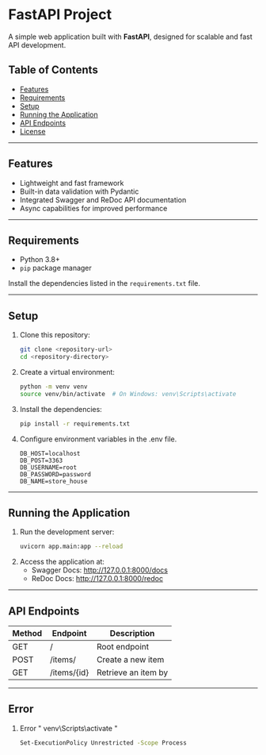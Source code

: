 # FastAPI Project

A simple web application built with **FastAPI**, designed for scalable and fast API development.

## Table of Contents

- [Features](#features)
- [Requirements](#requirements)
- [Setup](#setup)
- [Running the Application](#running-the-application)
- [API Endpoints](#api-endpoints)
- [License](#license)

---

## Features

- Lightweight and fast framework
- Built-in data validation with Pydantic
- Integrated Swagger and ReDoc API documentation
- Async capabilities for improved performance

---

## Requirements

- Python 3.8+
- `pip` package manager

Install the dependencies listed in the `requirements.txt` file.

---

## Setup

1. Clone this repository:
   ```bash
   git clone <repository-url>
   cd <repository-directory>

2. Create a virtual environment:
    ```bash
    python -m venv venv
    source venv/bin/activate  # On Windows: venv\Scripts\activate

3. Install the dependencies:
    ```bash
    pip install -r requirements.txt

4. Configure environment variables in the .env file.
    ```.env
    DB_HOST=localhost
    DB_POST=3363
    DB_USERNAME=root
    DB_PASSWORD=password
    DB_NAME=store_house

---

## Running the Application

1. Run the development server:
    ```bash
    uvicorn app.main:app --reload

2. Access the application at:
    - Swagger Docs: http://127.0.0.1:8000/docs
    - ReDoc Docs: http://127.0.0.1:8000/redoc

---

## API Endpoints

| Method | Endpoint | Description |
|---|---|---|
| GET | / | Root endpoint |
| POST | /items/ | Create a new item |
| GET | /items/{id} | Retrieve an item by |

---

## Error

1. Error " venv\Scripts\activate "
    ```bash
    Set-ExecutionPolicy Unrestricted -Scope Process